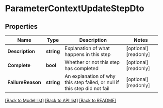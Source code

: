 # ParameterContextUpdateStepDto

## Properties

Name | Type | Description | Notes
------------ | ------------- | ------------- | -------------
**Description** | **string** | Explanation of what happens in this step | [optional] [readonly] 
**Complete** | **bool** | Whether or not this step has completed | [optional] [readonly] 
**FailureReason** | **string** | An explanation of why this step failed, or null if this step did not fail | [optional] [readonly] 

[[Back to Model list]](../README.md#documentation-for-models) [[Back to API list]](../README.md#documentation-for-api-endpoints) [[Back to README]](../README.md)


